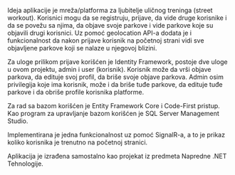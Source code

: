 Ideja aplikacije je mreža/platforma za ljubitelje uličnog treninga (street workout).
Korisnici mogu da se registruju, prijave, da vide druge korisnike i da se povežu sa njima, da objave svoje parkove i vide parkove koje su objavili drugi korisnici.
Uz pomoć geolocation API-a dodata je i funkcionalnost da nakon prijave korisnik na početnoj strani vidi sve objavljene parkove koji se nalaze u njegovoj blizini.

Za uloge prilikom prijave korišćen je Identity Framework, postoje dve uloge u ovom projektu, admin i user (korisnik).
Korisnik može da vrši objave parkova, da edituje svoj profil, da briše svoje objave parkova.
Admin osim privilegija koje ima korisnik, može i da briše tuđe parkove, da edituje tuđe parkove i da obriše profile korisnika platforme.

Za rad sa bazom korišćen je Entity Framework Core i Code-First pristup. Kao program za upravljanje bazom korišćen je SQL Server Management Studio.

Implementirana je jedna funkcionalnost uz pomoć SignalR-a, a  to je prikaz koliko korisnika je trenutno na početnoj stranici.

Aplikacija je izrađena samostalno kao projekat iz predmeta Napredne .NET Tehnologije.  
